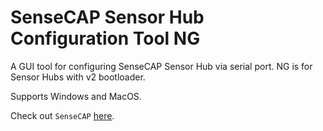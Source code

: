 # SenseCAP Sensor Hub Configuration Tool NG

A GUI tool for configuring SenseCAP Sensor Hub via serial port. NG is for Sensor Hubs with v2 bootloader.

Supports Windows and MacOS.

Check out `SenseCAP` [here](https://solution.seeedstudio.com/product).



